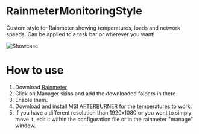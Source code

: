 # RainmeterMonitoringStyle
Custom style for Rainmeter showing temperatures, loads and network speeds. Can be applied to a task bar or wherever you want!

![Showcase](https://lh3.googleusercontent.com/LmSlHSVVebHo8t2EA-_DnSpad-L4ijeTzYGoPYcf0TCe6xxx1-eC-j0vDdHkwtExZtv140SvY22ZPbO3TBUZen2nbsD09sksfsAsVuTrjeyWt6WJ_5-1YIfSn3aqVgq8iS21s1RuPA=w757-h29-no)

# How to use
1. Download [Rainmeter](https://www.rainmeter.net/)
2. Click on Manager skins and add the downloaded folders in there.
3. Enable them.
4. Download and install [MSI AFTERBURNER](https://www.rainmeter.net/) for the temperatures to work.
5. If you have a different resolution than 1920x1080 or you want to simply move it, edit it within the configuration file or in the rainmeter "manage" window.
